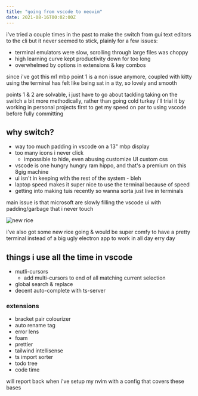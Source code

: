 ```yaml
---
title: "going from vscode to neovim"
date: 2021-08-16T00:02:00Z
---
```


i've tried a couple times in the past to make the switch from gui text editors to the cli
but it never seemed to stick, plainly for a few issues:

* terminal emulators were slow, scrolling through large files was choppy
* high learning curve kept productivity down for too long
* overwhelmed by options in extensions & key combos

since i've got this m1 mbp point 1 is a non issue anymore, coupled with kitty using
the terminal has felt like being sat in a tty, so lovely and smooth

points 1 & 2 are solvable, i just have to go about tackling taking on the switch
a bit more methodically, rather than going cold turkey i'll trial it by working in
personal projects first to get my speed on par to using vscode before fully committing

## why switch?

* way too much padding in vscode on a 13" mbp display
* too many icons i never click
  - impossible to hide, even abusing customize UI custom css
* vscode is one hungry hungry ram hippo, and that's a premium on this 8gig machine
* ui isn't in keeping with the rest of the system - bleh
* laptop speed makes it super nice to use the terminal because of speed
* getting into making tuis recently so wanna sorta just live in terminals

main issue is that microsoft are slowly filling the vscode ui with padding/garbage
that i never touch

![new rice](https://ftp.cass.si/89991uFuz.png)

i've also got some new rice going & would be super comfy to have a pretty terminal
instead of a big ugly electron app to work in all day erry day

## things i use all the time in vscode

* mutli-cursors
  - add multi-cursors to end of all matching current selection
* global search & replace
* decent auto-complete with ts-server

### extensions

* bracket pair colourizer
* auto rename tag
* error lens
* foam
* prettier
* tailwind intellisense
* ts import sorter
* todo tree
* code time

will report back when i've setup my nvim with a config that covers these bases
